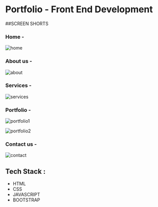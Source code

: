 # Portfolio - Front End Development

##SCREEN SHORTS

### Home -

![home](https://github.com/pavankumarudatha/portfolio-front-end-development/assets/118047429/5db25785-5456-4959-81c1-9b4b3e5c4cfe)

### About us -

![about](https://github.com/pavankumarudatha/portfolio-front-end-development/assets/118047429/d385f5fe-a729-47ae-9eb0-f22f7d568521)

### Services -

![services](https://github.com/pavankumarudatha/portfolio-front-end-development/assets/118047429/bc765367-ba5b-41f5-b0cc-f8d36ad83a1c)

### Portfolio -
![portfolio1](https://github.com/pavankumarudatha/portfolio-front-end-development/assets/118047429/4a15c8f1-0682-4d43-bb12-8f17a37bb117)

![portfolio2](https://github.com/pavankumarudatha/portfolio-front-end-development/assets/118047429/892c8f5c-7e1a-4341-b73b-bfbd9d032b6f)

### Contact us -

![contact](https://github.com/pavankumarudatha/portfolio-front-end-development/assets/118047429/b64df6cc-c296-4297-9d53-715630d49e1b)

## Tech Stack :
- HTML
- CSS
- JAVASCRIPT
- BOOTSTRAP
